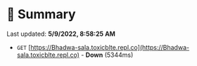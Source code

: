 # 📖 Summary
Last updated: **5/9/2022, 8:58:25 AM**

- `GET` [https://Bhadwa-sala.toxicblte.repl.co](https://Bhadwa-sala.toxicblte.repl.co) - **Down** (5344ms)

